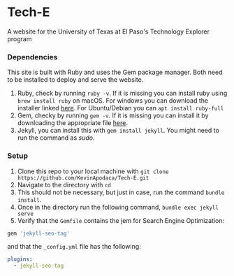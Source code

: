 # Tech-E
A website for the University of Texas at El Paso's Technology Explorer program

### Dependencies
This site is built with Ruby and uses the Gem package manager. Both need to be installed to deploy and serve the website.
1. Ruby, check by running `ruby -v`. If it is missing you can install ruby using `brew install ruby` on macOS. For windows you can download the installer linked [here](https://rubyinstaller.org/). For Ubuntu/Debian you can `apt install ruby-full`
2. Gem, checky by running `gem -v`. If it is missing you can install it by downloading the appropriate file [here](https://rubygems.org/pages/download).
3. Jekyll, you can install this with `gem install jekyll`. You might need to run the command as *sudo*.

### Setup
1. Clone this repo to your local machine with `git clone https://github.com/KevinApodaca/Tech-E.git`
2. Navigate to the directory with `cd`
3. This should not be necessary, but just in case, run the command `bundle install`.
3. Once in the directory run the following command, `bundle exec jekyll serve`
4. Verify that the `Gemfile` contains the jem for Search Engine Optimization:
```ruby
gem 'jekyll-seo-tag'
```
and that the `_config.yml` file has the following:
```yml
plugins:
  - jekyll-seo-tag
```
